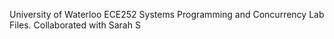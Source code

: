 University of Waterloo ECE252 Systems Programming and Concurrency Lab Files.
Collaborated with Sarah S
